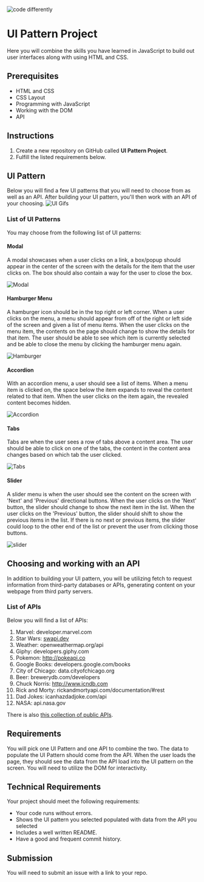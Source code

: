 ![code differently](https://user-images.githubusercontent.com/54545904/91590200-f82ec600-e928-11ea-9433-eea450388abf.png)


# UI Pattern Project
Here you will combine the skills you have learned in JavaScript to build out user interfaces along with using HTML and CSS.

## Prerequisites

- HTML and CSS
- CSS Layout
- Programming with JavaScript
- Working with the DOM
- API

## Instructions

1. Create a new repository on GitHub called **UI Pattern Project**.
2. Fulfill the listed requirements below.


## UI Pattern

Below you will find a few UI patterns that you will need to choose from as well as an API. After building your UI pattern, you'll then work with an API of your choosing.
![UI Gifs](https://media.git.generalassemb.ly/user/22658/files/7c16f100-21a9-11eb-9c94-a0fa75b34e3a)


### List of UI Patterns

You may choose from the following list of UI patterns:

#### Modal

A modal showcases when a user clicks on a link, a box/popup should appear in the center of the screen with the details for the item that the user clicks on. The box should also contain a way for the user to close the box.

![Modal](https://media.git.generalassemb.ly/user/22658/files/7b7e5a80-21a9-11eb-83bf-27ef092a8020)

#### Hamburger Menu

A hamburger icon should be in the top right or left corner. When a user clicks on the menu, a menu should appear from off of the right or left side of the screen and given a list of menu items. When the user clicks on the menu item, the contents on the page should change to show the details for that item. The user should be able to see which item is currently selected and be able to close the menu by clicking the hamburger menu again.

![Hamburger](https://media.git.generalassemb.ly/user/22658/files/7c16f100-21a9-11eb-9901-d51fa7275645)

#### Accordion

With an accordion menu, a user should see a list of items. When a menu item is clicked on, the space below the item expands to reveal the content related to that item. When the user clicks on the item again, the revealed content becomes hidden.

![Accordion](https://media.git.generalassemb.ly/user/22658/files/7b7e5a80-21a9-11eb-831b-cfefefcc5818)

#### Tabs

Tabs are when the user sees a row of tabs above a content area. The user should be able to click on one of the tabs, the content in the content area changes based on which tab the user clicked.

![Tabs](https://media.git.generalassemb.ly/user/22658/files/7a4d2d80-21a9-11eb-91ea-739eb2e3b5d5)

#### Slider

A slider menu is when the user should see the content on the screen with 'Next' and 'Previous' directional buttons. When the user clicks on the 'Next' button, the slider should change to show the next item in the list. When the user clicks on the 'Previous' button, the slider should shift to show the previous items in the list. If there is no next or previous items, the slider could loop to the other end of the list or prevent the user from clicking those buttons.

![slider](https://media.git.generalassemb.ly/user/22658/files/7a4d2d80-21a9-11eb-8a2d-337a80712e15)


## Choosing and working with an API
In addition to building your UI pattern, you will be utilizing fetch to request information from third-party databases or APIs, generating content on your webpage from third party servers. 

### List of APIs

Below you will find a list of APIs:

1. Marvel: developer.marvel.com
1. Star Wars: [swapi.dev](https://swapi.dev/)
1. Weather: openweathermap.org/api
1. Giphy: developers.giphy.com
1. Pokemon: http://pokeapi.co
1. Google Books: developers.google.com/books
1. City of Chicago: data.cityofchicago.org
1. Beer: brewerydb.com/developers
1. Chuck Norris: http://www.icndb.com
1. Rick and Morty: rickandmortyapi.com/documentation/#rest
1. Dad Jokes: icanhazdadjoke.com/api
1. NASA: api.nasa.gov

There is also
[this collection of public APIs](https://github.com/public-apis/public-apis).

## Requirements

You will pick one UI Pattern and one API to combine the two. The data to populate the UI Pattern should come from the API. When the user loads the page, they should see the data from the API load into the UI pattern on the screen. You will need to utilize the DOM for interactivity.

## Technical Requirements

Your project should meet the following requirements:

- Your code runs without errors.
- Shows the UI pattern you selected populated with data from the API you
  selected
- Includes a well written README.
- Have a good and frequent commit history.

## Submission
You will need to submit an issue with a link to your repo.

